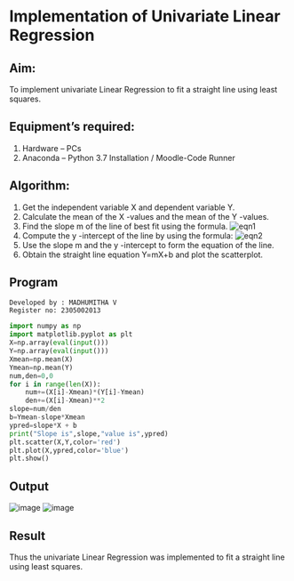 # Implementation of Univariate Linear Regression
## Aim:
To implement univariate Linear Regression to fit a straight line using least squares.
## Equipment’s required:
1.	Hardware – PCs
2.	Anaconda – Python 3.7 Installation / Moodle-Code Runner
## Algorithm:
1.	Get the independent variable X and dependent variable Y.
2.	Calculate the mean of the X -values and the mean of the Y -values.
3.	Find the slope m of the line of best fit using the formula.
 ![eqn1](./eq1.jpg)
4.	Compute the y -intercept of the line by using the formula:
![eqn2](./eq2.jpg)  
5.	Use the slope m and the y -intercept to form the equation of the line.
6.	Obtain the straight line equation Y=mX+b and plot the scatterplot.
## Program
```
Developed by : MADHUMITHA V
Register no: 2305002013
```
```py
import numpy as np 
import matplotlib.pyplot as plt
X=np.array(eval(input()))
Y=np.array(eval(input()))
Xmean=np.mean(X)
Ymean=np.mean(Y)
num,den=0,0
for i in range(len(X)):
    num+=(X[i]-Xmean)*(Y[i]-Ymean)
    den+=(X[i]-Xmean)**2
slope=num/den
b=Ymean-slope*Xmean
ypred=slope*X + b
print("Slope is",slope,"value is",ypred)
plt.scatter(X,Y,color='red')
plt.plot(X,ypred,color='blue')
plt.show()
```
## Output
![image](https://github.com/Madhumitha2006/Univariate-Linear-Regression/assets/155508589/f25884ec-ebf8-417d-b4c1-8d45ba4dea66)
![image](https://github.com/Madhumitha2006/Univariate-Linear-Regression/assets/155508589/798cae35-d678-4eb8-af2b-03fbd27f80a2)


## Result
Thus the univariate Linear Regression was implemented to fit a straight line using least squares.

